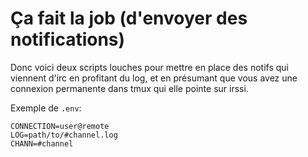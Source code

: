 # Ça fait la job (d'envoyer des notifications)

Donc voici deux scripts louches pour mettre en place des notifs qui viennent d'irc en profitant du log, et en présumant que vous avez une connexion permanente dans tmux qui elle pointe sur irssi.

Exemple de `.env`:
```
CONNECTION=user@remote
LOG=path/to/#channel.log
CHANN=#channel
```
